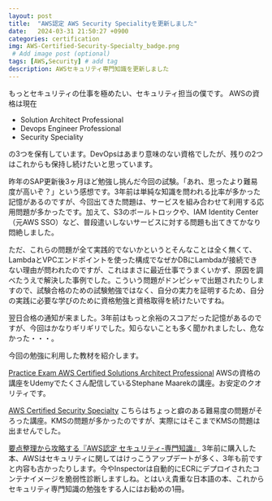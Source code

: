 ```yaml
---
layout: post
title:  "AWS認定 AWS Security Specialityを更新しました"
date:   2024-03-31 21:50:27 +0900
categories: certification
img: AWS-Certified-Security-Specialty_badge.png
 # Add image post (optional)
tags: [AWS,Security] # add tag
description: AWSセキュリティ専門知識を更新しました
---
```


もっとセキュリティの仕事を極めたい、セキュリティ担当の僕です。
AWSの資格は現在

- Solution Architect Professional
- Devops Engineer Professional
- Security Speciality

の3つを保有しています。DevOpsはあまり意味のない資格でしたが、残りの2つはこれからも保持し続けたいと思っています。

昨年のSAP更新後3ヶ月ほど勉強し挑んだ今回の試験。「あれ、思ったより難易度が高いぞ？」という感想です。3年前は単純な知識を問われる比率が多かった記憶があるのですが、今回出てきた問題は、サービスを組み合わせて利用する応用問題が多かったです。加えて、S3のボールトロックや、IAM Identity Center（元AWS SSO）など、普段遣いしないサービスに対する問題も出てきてかなり悶絶しました。

ただ、これらの問題が全て実践的でないかというとそんなことは全く無くて、LambdaとVPCエンドポイントを使った構成でなぜかDBにLambdaが接続できない理由が問われたのですが、これはまさに最近仕事でうまくいかず、原因を調べたうえで解決した事例でした。こういう問題がドンピシャで出題されたりしますので、試験合格のための試験勉強ではなく、自分の実力を証明するため、自分の実践に必要な学びのために資格勉強と資格取得を続けたいですね。

翌日合格の通知が来ました。3年前はもっと余裕のスコアだった記憶があるのですが、今回はかなりギリギリでした。知らないことも多く聞かれましたし、危なかった・・・。

今回の勉強に利用した教材を紹介します。

[Practice Exam AWS Certified Solutions Architect Professional](https://www.udemy.com/course/practice-exam-aws-certified-solutions-architect-professional/learn/quiz/5723044)
AWSの資格の講座をUdemyでたくさん配信しているStephane Maarekの講座。お安定のクオリティです。

[AWS Certified Security Specialty](https://www.udemy.com/course/draft/5460176/learn/quiz/5977920)
こちらはちょっと癖のある難易度の問題がそろった講座。KMSの問題が多かったのですが、実際にはそこまでKMSの問題は出ませんでした。

[要点整理から攻略する『AWS認定 セキュリティ-専門知識』](https://book.mynavi.jp/ec/products/detail/id=115809)
3年前に購入した本、AWSはセキュリティに関してはけっこうアップデートが多く、3年も前ですと内容も古かったりします。今やInspectorは自動的にECRにデプロイされたコンテナイメージを脆弱性診断しますしね。とはいえ貴重な日本語の本、これからセキュリティ専門知識の勉強をする人にはお勧めの1冊。